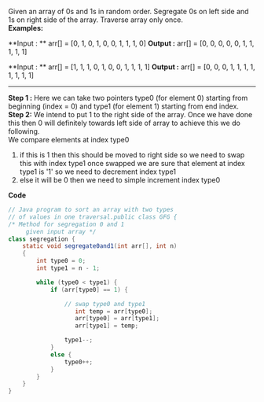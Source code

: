 Given an array of 0s and 1s in random order. Segregate 0s on left side and 1s on right side of the array. Traverse array only once.  
**Examples:** 

**Input : ** arr[] = [0, 1, 0, 1, 0, 0, 1, 1, 1, 0] 
**Output :** arr[] = [0, 0, 0, 0, 0, 1, 1, 1, 1, 1] 

**Input : ** arr[] = [1, 1, 1, 0, 1, 0, 0, 1, 1, 1, 1] 
**Output :** arr[] = [0, 0, 0, 1, 1, 1, 1, 1, 1, 1, 1]

-----------------------------------------------------
**Step 1 :** Here we can take two pointers type0 (for element 0) starting from beginning (index = 0) and type1 (for element 1) starting from end index.  
**Step 2:** We intend to put 1 to the right side of the array. Once we have done this then 0 will definitely towards left side of array to achieve this we do following.   
We compare elements at index type0   
1) if this is 1 then this should be moved to right side so we need to swap this with index type1 once swapped we are sure that element at index type1 is '1' so we need to decrement index type1   
2) else it will be 0 then we need to simple increment index type0

**Code**
```java
// Java program to sort an array with two types
// of values in one traversal.public class GFG {
/* Method for segregation 0 and 1
     given input array */
class segregation {
    static void segregate0and1(int arr[], int n)
    {
        int type0 = 0;
        int type1 = n - 1;

        while (type0 < type1) {
            if (arr[type0] == 1) {

                // swap type0 and type1
                   int temp = arr[type0];
                   arr[type0] = arr[type1];
                   arr[type1] = temp;

                type1--;
            }
            else {
                type0++;
            }
        }
    }
}
```
